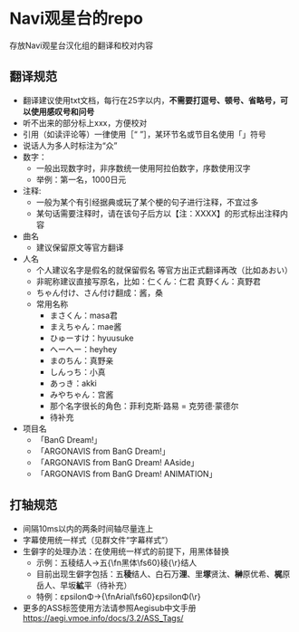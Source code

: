 ﻿# Navi观星台的repo
存放Navi观星台汉化组的翻译和校对内容

## 翻译规范
- 翻译建议使用txt文档，每行在25字以内，**不需要打逗号、顿号、省略号，可以使用感叹号和问号**
- 听不出来的部分标上xxx，方便校对
- 引用（如读评论等）一律使用［“ ”］，某环节名或节目名使用「」符号
- 说话人为多人时标注为“众”
- 数字：
	- 一般出现数字时，非序数统一使用阿拉伯数字，序数使用汉字
	- 举例：第一名，1000日元
- 注释:
	- 一般为某个有引经据典或玩了某个梗的句子进行注释，不宜过多
	- 某句话需要注释时，请在该句子后方以【注：XXXX】的形式标出注释内容
- 曲名
	- 建议保留原文等官方翻译
- 人名
	- 个人建议名字是假名的就保留假名 等官方出正式翻译再改（比如あおい）
	- 非昵称建议直接写原名，比如：仁くん：仁君 	真野くん：真野君
	- ちゃん付け、さん付け翻成：酱，桑
	- 常用名称
		- まさくん：masa君
		- まえちゃん：mae酱
		- ひゅーすけ：hyuusuke
		- へーへー：heyhey
		- まのちん：真野亲
		- しんっち：小真
		- あっき：akki
		- みやちゃん：宫酱
		- 那个名字很长的角色：菲利克斯·路易 = 克劳德·蒙德尔
		- 待补充
- 项目名
	- 「BanG Dream!」
	- 「ARGONAVIS from BanG Dream!」
	- 「ARGONAVIS from BanG Dream! AAside」
	- 「ARGONAVIS from BanG Dream! ANIMATION」


## 打轴规范
- 间隔10ms以内的两条时间轴尽量连上
- 字幕使用统一样式（见群文件“字幕样式”）
- 生僻字的处理办法：在使用统一样式的前提下，用黑体替换
	- 示例：五稜结人→五{\fn黑体\fs60}稜{\r}结人
	- 目前出现生僻字包括：五**稜**结人、白石万**浬**、里**塚**贤汰、**榊**原优希、**梶**原岳人、早坂**絋**平（待补充）
	- 特例：εpsilonΦ→{\fnArial\fs60}εpsilonΦ(\r}
- 更多的ASS标签使用方法请参照Aegisub中文手册 https://aegi.vmoe.info/docs/3.2/ASS_Tags/

